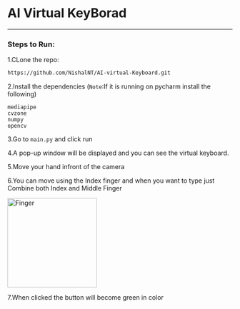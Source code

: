 # AI Virtual KeyBorad
___
### Steps to Run:
1.CLone the repo:
```bash
https://github.com/NishalNT/AI-virtual-Keyboard.git
```
2.Install the dependencies (`Note`:If it is running on pycharm install the following)
```
mediapipe
cvzone
numpy
opencv
```
3.Go to `main.py` and click run

4.A pop-up window will be displayed and you can see the virtual keyboard.

5.Move your hand infront of the camera 

6.You can move using the Index finger and when you want to type just Combine both Index and Middle Finger
<br>

<img src="https://previews.123rf.com/images/tinkivinki/tinkivinki1708/tinkivinki170800025/84878683-gesture-stylized-hand-with-index-and-middle-finger-connect-and-up-icon.jpg" alt="Finger" width="200" height="200"/>

7.When clicked the button will become green in color
